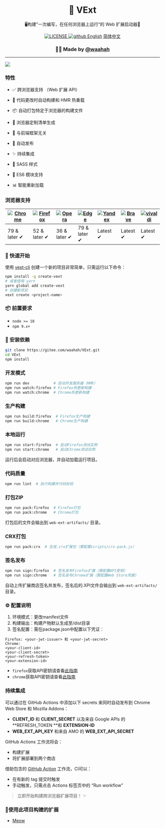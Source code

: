 <h1 align="center">🚀 VExt</h1>
<p align="center">🖥构建”一次编写，在任何浏览器上运行“的 Web 扩展启动器🔋</p>
<div align="center">
  <a href="https://github.com/waahah/VExt/blob/master/LICENSE">
    <img src="https://img.shields.io/github/license/waahah/VExt.svg" alt="LICENSE" />
  </a>
  <a href="https://github.com/waahah">
     <img src="https://img.shields.io/static/v1?label=%20&message=Github&style=flat-square&labelColor=black&color=4258dd&logo=github" alt="github" />
  </a>
  <a href="README_EN.md">English</a>
  <a href="README.md">简体中文</a>
</div>
<h3 align="center">🙋‍♂️ Made by <a href="https://www.waahah.xyz/about">@waahah</a></h3>
<hr />

![](https://s2.loli.net/2025/04/01/PtyNn3dspTWeKcZ.png)

### 特性
- ✅ 跨浏览器支持 （Web 扩展 API）

- 🌈 代码更改时自动构建和 HMR 热重载

- 📦 自动打包特定于浏览器的构建文件

- 📄 浏览器定制清单生成

- 🎨 与前端框架无关

- 🤖 自动发布

- ✨ 持续集成

- 🥢 SASS 样式

- 🎯 ES6 模块支持

- 📊 智能重新加载
  

### 浏览器支持

| [![Chrome](https://s2.loli.net/2025/03/31/rAg93eNCOj8P54y.png)](/) | [![Firefox](https://s2.loli.net/2025/03/31/yJiWdqaP6Y5ozsr.png)](/) | [![Opera](https://s2.loli.net/2025/03/31/qKPSGrilQvmgy9p.png)](/) | [![Edge](https://s2.loli.net/2025/03/31/KTsyfa3QDZ6o9dn.png)](/) | [![Yandex](https://s2.loli.net/2025/03/31/arqyo6B2w7VeAld.png)](/) | [![Brave](https://s2.loli.net/2025/03/31/YlTZOBo5AsWqSia.png)](/) | [![vivaldi](https://s2.loli.net/2025/03/31/a9OmnPAipo6F7Yz.png)](/) |
| ------------------------------------------------------------ | ------------------------------------------------------------ | ------------------------------------------------------------ | ------------------------------------------------------------ | ------------------------------------------------------------ | ------------------------------------------------------------ | ------------------------------------------------------------ |
| 79 & later ✔                                                 | 52 & later ✔                                                 | 36 & later ✔                                                 | 79 & later ✔                                                 | Latest ✔                                                     | Latest ✔                                                     | Latest ✔                                                     |

### 🚀 快速开始

使用 [vext-cli](https://github.com/waahah/vext-cli) 创建一个新的项目非常简单，只需运行以下命令：

```bash
npm install -g create-vext
# 或者使用 yarn
yarn global add create-vext
# 创建新项目
vext create <project-name>
```


### 📦 前置要求

- `node >= 18` 
- `npm 9.x+`


### 🔧 安装依赖

```bash
git clone https://gitee.com/waahah/VExt.git
cd VExt
npm install
```


### 开发模式

```bash
npm run dev           # 启动开发服务器（HMR）
npm run watch:firefox # Firefox热更新构建
npm run watch:chrome  # Chrome热更新构建
```


### 生产构建

```bash
npm run build:firefox  # Firefox生产构建
npm run build:chrome   # Chrome生产构建
```


### 本地运行

```bash
npm run start:firefox  # 启动Firefox测试实例
npm run start:chrome   # 启动Chrome测试实例
```
运行后会启动对应浏览器，并自动加载运行项目。


### 代码质量

```bash
npm run lint  # 执行构建并代码校验
```


### 打包ZIP
```bash
npm run pack:firefox  # Firefox打包
npm run pack:chrome   # Chrome打包
```
打包后的文件会输出到 `web-ext-artifacts/` 目录。


### CRX打包
```bash
npm run pack:crx  # 生成.crx扩展包（需配置scripts/crx-pack.js）
```


### 签名发布
```bash
npm run sign:firefox  # 签名发布Firefox扩展（需配置API密钥）
npm run sign:chrome   # 签名发布Chrome扩展（需配置Web Store凭据）
```
自动上传扩展商店签名并发布，签名后的.XPI文件会输出到 `web-ext-artifacts/` 目录。


### ⚙️ 配置说明
1. 环境模式：更改manifest文件
2. 构建输出：构建产物默认生成至/dist目录
3. 签名配置：需在package.json中配置以下凭证：
```
Firefox: <your-jwt-issuer> 和 <your-jwt-secret>
Chrome:
<your-client-id>
<your-client-secret>
<your-refresh-token>
<your-extension-id>
```
- `firefox`获取API密钥请查看[此指南](https://extensionworkshop.com/documentation/develop/web-ext-command-reference/#web-ext-sign)
- `chrome`获取API密钥请查看[此指南](https://github.com/fregante/chrome-webstore-upload-keys)


### 持续集成

可以通过在 GitHub Actions 中添加以下 secrets 来同时自动发布到 Chrome Web Store 和 Mozilla Addons：

- **CLIENT_ID** 和 **CLIENT_SECRET** 以及来自 Google APIs 的 **REFRESH_TOKEN **和 **EXTENSION-ID**
- **WEB_EXT_API_KEY** 和来自 AMO 的 **WEB_EXT_API_SECRET**

GitHub Actions 工作流将会：

- 构建扩展
- 将扩展部署到两个商店


借助包含的 [GitHub Action](https://github.com/waahah/VExt/actions) 工作流，CI可以：

- 在有新的 tag 提交时触发
- 手动触发，只需点击 Actions 标签页中的 “Run workflow”


> 立即开始构建跨浏览器扩展项目！ ✨

### 🧹使用此项目构建的扩展
- [Meow](https://github.com/waahah/Meow)
